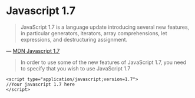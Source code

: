 ﻿# Javascript 1.7

> JavaScript 1.7 is a language update introducing several new features, in particular generators, iterators, array comprehensions, let expressions, and destructuring assignment.

&mdash; [MDN Javascript 1.7](https://developer.mozilla.org/en-US/docs/Web/JavaScript/New_in_JavaScript/1.7)

> In order to use some of the new features of JavaScript 1.7, you need to specify that you wish to use JavaScript 1.7

    <script type="application/javascript;version=1.7">
    //Your javascript 1.7 here
    </script>
